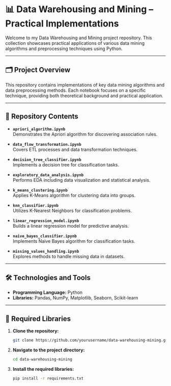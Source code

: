 # 📊 Data Warehousing and Mining – Practical Implementations

Welcome to my Data Warehousing and Mining project repository. This collection showcases practical applications of various data mining algorithms and preprocessing techniques using Python.

---

## 🗂️ Project Overview

This repository contains implementations of key data mining algorithms and data preprocessing methods. Each notebook focuses on a specific technique, providing both theoretical background and practical application.

---

## 📁 Repository Contents

- **`apriori_algorithm.ipynb`**  
  Demonstrates the Apriori algorithm for discovering association rules.

- **`data_flow_transformation.ipynb`**  
  Covers ETL processes and data transformation techniques.

- **`decision_tree_classifier.ipynb`**  
  Implements a decision tree for classification tasks.

- **`exploratory_data_analysis.ipynb`**  
  Performs EDA including data visualization and statistical analysis.

- **`k_means_clustering.ipynb`**  
  Applies K-Means algorithm for clustering data into groups.

- **`knn_classifier.ipynb`**  
  Utilizes K-Nearest Neighbors for classification problems.

- **`linear_regression_model.ipynb`**  
  Builds a linear regression model for predictive analysis.

- **`naive_bayes_classifier.ipynb`**  
  Implements Naive Bayes algorithm for classification tasks.

- **`missing_values_handling.ipynb`**  
  Explores methods to handle missing data in datasets.

---

## 🛠️ Technologies and Tools

- **Programming Language:** Python  
- **Libraries:** Pandas, NumPy, Matplotlib, Seaborn, Scikit-learn

---

## 🚀 Required Libraries

1. **Clone the repository:**
   ```bash
   git clone https://github.com/yourusername/data-warehousing-mining.git

2. **Navigate to the project directory:**
   ```bash
   cd data-warehousing-mining

3. **Install the required libraries:**
   ```bash
   pip install -r requirements.txt

  
   
